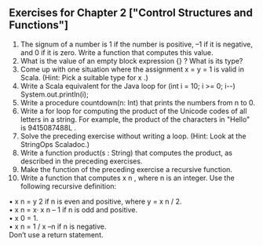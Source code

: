 ## Exercises for Chapter 2 ["Control Structures and Functions"]

1. The signum of a number is 1 if the number is positive, –1 if it is negative, and 0 if it is zero. Write a function that computes this value.
2. What is the value of an empty block expression  {} ? What is its type?
3. Come up with one situation where the assignment  x = y = 1 is valid in Scala. (Hint: Pick a suitable type for  x .)
4. Write a Scala equivalent for the Java loop for (int i = 10; i >= 0; i--) System.out.println(i);
5. Write a procedure  countdown(n: Int) that prints the numbers from n to 0.
6. Write a  for loop for computing the product of the Unicode codes of all letters in a string. For example, the product of the characters in  "Hello" is  9415087488L .
7. Solve the preceding exercise without writing a loop. (Hint: Look at the  StringOps Scaladoc.)
8. Write a function  product(s : String) that computes the product, as described in the preceding exercises.
9. Make the function of the preceding exercise a recursive function.
10. Write a function that computes x n , where n is an integer. Use the following recursive definition:

• x n = y 2 if n is even and positive, where y = x n / 2.<br>
• x n = x· x n – 1 if n is odd and positive.<br>
• x 0 = 1.<br>
• x n = 1 / x –n if n is negative.<br>
Don’t use a  return statement.